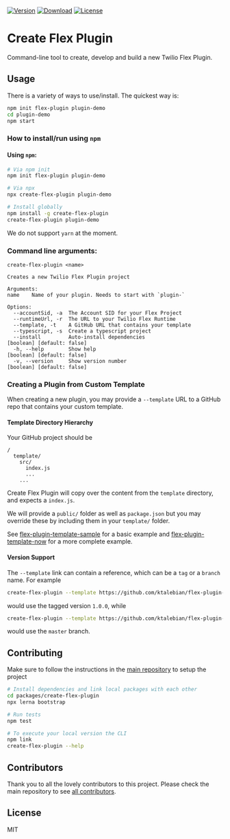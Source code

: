 [![Version](https://img.shields.io/npm/v/create-flex-plugin.svg?style=flat-square)](https://www.npmjs.com/package/create-flex-plugin)
[![Download](https://img.shields.io/npm/dt/create-flex-plugin.svg?style=flat-square)](https://www.npmjs.com/package/create-flex-plugin)
[![License](https://img.shields.io/npm/l/create-flex-plugin.svg?style=flat-square)](../../LICENSE)

# Create Flex Plugin

Command-line tool to create, develop and build a new Twilio Flex Plugin.

## Usage

There is a variety of ways to use/install. The quickest way is:

```bash
npm init flex-plugin plugin-demo
cd plugin-demo
npm start
```

### How to install/run using `npm`

#### Using `npm`:

```bash
# Via npm init
npm init flex-plugin plugin-demo

# Via npx
npx create-flex-plugin plugin-demo

# Install globally
npm install -g create-flex-plugin
create-flex-plugin plugin-demo
```

We do not support `yarn` at the moment.

### Command line arguments:

```
create-flex-plugin <name>

Creates a new Twilio Flex Plugin project

Arguments:
name    Name of your plugin. Needs to start with `plugin-`

Options:
  --accountSid, -a  The Account SID for your Flex Project
  --runtimeUrl, -r  The URL to your Twilio Flex Runtime
  --template, -t    A GitHub URL that contains your template
  --typescript, -s  Create a typescript project
  --install         Auto-install dependencies                   [boolean] [default: false]
  -h, --help        Show help                                   [boolean] [default: false]
  -v, --version     Show version number                         [boolean] [default: false]
```

### Creating a Plugin from Custom Template

When creating a new plugin, you may provide a `--template` URL to a GitHub repo that contains your custom template.

#### Template Directory Hierarchy

Your GitHub project should be

```
/
  template/
    src/
      index.js
      ...
    ...
```

Create Flex Plugin will copy over the content from the `template` directory, and expects a `index.js`. 

We will provide a `public/` folder as well as `package.json` but you may override these by including them in your `template/` folder.

See [flex-plugin-template-sample](https://github.com/ktalebian/flex-plugin-template-sample) for a basic example and 
[flex-plugin-template-now](https://github.com/cwkendall/flex-plugin-template-now) for a more complete example.

#### Version Support

The `--template` link can contain a reference, which can be a `tag` or a `branch` name. For example 

```bash
create-flex-plugin --template https://github.com/ktalebian/flex-plugin-template-sample/tree/1.0.0
```

would use the tagged version `1.0.0`, while

```bash
create-flex-plugin --template https://github.com/ktalebian/flex-plugin-template-sample/tree/master
```

would use the `master` branch.

## Contributing

Make sure to follow the instructions in the [main repository](https://github.com/twilio/flex-plugin-builder#contributing) to setup the project

```bash
# Install dependencies and link local packages with each other
cd packages/create-flex-plugin
npx lerna bootstrap

# Run tests
npm test

# To execute your local version the CLI
npm link
create-flex-plugin --help
```

## Contributors

Thank you to all the lovely contributors to this project. Please check the main repository to see [all contributors](https://github.com/twilio/flex-plugin-builder#contributors).

## License

MIT
